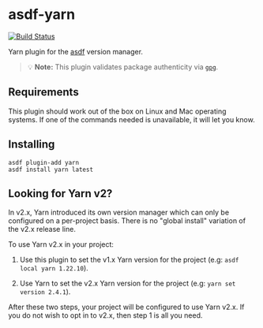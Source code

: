 # asdf-yarn

[![Build Status][3]][4]

Yarn plugin for the [asdf][1] version manager.

> 💡 **Note:** This plugin validates package authenticity via [`gpg`][2].

## Requirements

This plugin should work out of the box on Linux and Mac operating systems.
If one of the commands needed is unavailable, it will let you know.

## Installing

```
asdf plugin-add yarn
asdf install yarn latest
```

## Looking for Yarn v2?

In v2.x, Yarn introduced its own version manager which can only be
configured on a per-project basis. There is no "global install" variation
of the v2.x release line.

To use Yarn v2.x in your project:

 1. Use this plugin to set the v1.x Yarn version for the project
    (e.g: `asdf local yarn 1.22.10`).

 2. Use Yarn to set the v2.x Yarn version for the project
    (e.g: `yarn set version 2.4.1`).

After these two steps, your project will be configured to use Yarn v2.x.
If you do not wish to opt in to v2.x, then step 1 is all you need.

[1]: https://asdf-vm.com/
[2]: https://www.openpgp.org/
[3]: https://travis-ci.org/twuni/asdf-yarn.svg?branch=master
[4]: https://travis-ci.org/twuni/asdf-yarn
